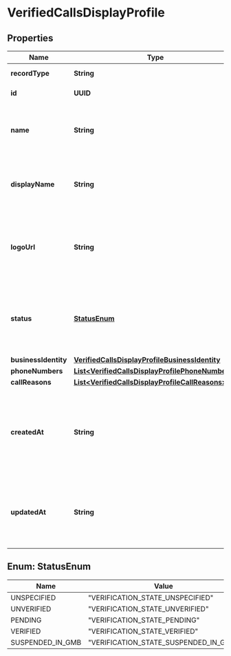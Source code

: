 

# VerifiedCallsDisplayProfile


## Properties

Name | Type | Description | Notes
------------ | ------------- | ------------- | -------------
**recordType** | **String** |  |  [optional] [readonly]
**id** | **UUID** |  |  [optional] [readonly]
**name** | **String** | The Verified Calls Display Profile&#39;s name |  [optional]
**displayName** | **String** | The display name to be shown as the caller name in phones |  [optional]
**logoUrl** | **String** | The URL pointing to a public image file that will be displayed during calls in phones |  [optional]
**status** | [**StatusEnum**](#StatusEnum) | The approval status of the Verified Calls Display Profile in Google |  [optional] [readonly]
**businessIdentity** | [**VerifiedCallsDisplayProfileBusinessIdentity**](VerifiedCallsDisplayProfileBusinessIdentity.md) |  |  [optional]
**phoneNumbers** | [**List&lt;VerifiedCallsDisplayProfilePhoneNumbers&gt;**](VerifiedCallsDisplayProfilePhoneNumbers.md) |  |  [optional]
**callReasons** | [**List&lt;VerifiedCallsDisplayProfileCallReasons&gt;**](VerifiedCallsDisplayProfileCallReasons.md) |  |  [optional]
**createdAt** | **String** | An ISO 8601 datetime string for when the display profile was added to the Telnyx platform |  [optional] [readonly]
**updatedAt** | **String** | An ISO 8601 datetime string for when the display profile was updated |  [optional] [readonly]



## Enum: StatusEnum

Name | Value
---- | -----
UNSPECIFIED | &quot;VERIFICATION_STATE_UNSPECIFIED&quot;
UNVERIFIED | &quot;VERIFICATION_STATE_UNVERIFIED&quot;
PENDING | &quot;VERIFICATION_STATE_PENDING&quot;
VERIFIED | &quot;VERIFICATION_STATE_VERIFIED&quot;
SUSPENDED_IN_GMB | &quot;VERIFICATION_STATE_SUSPENDED_IN_GMB&quot;



